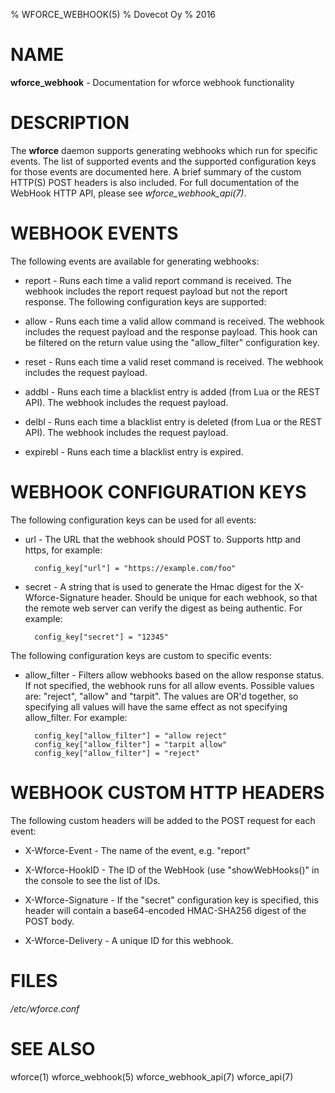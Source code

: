 % WFORCE_WEBHOOK(5)
% Dovecot Oy
% 2016

# NAME
**wforce_webhook** - Documentation for wforce webhook functionality

# DESCRIPTION
The **wforce** daemon supports generating webhooks which run for
specific events. The list of supported events and the supported
configuration keys for those events are documented here. A brief
summary of the custom HTTP(S) POST headers is also included. For full
documentation of the WebHook HTTP API, please see
*wforce_webhook_api(7)*. 

# WEBHOOK EVENTS

The following events are available for generating webhooks:

* report - Runs each time a valid report command is received. The webhook
  includes the report request payload but not the report response. The
  following configuration keys are supported:

* allow - Runs each time a valid allow command is received. The
  webhook includes the request payload and the response payload. This
  hook can be filtered on the return value using the "allow_filter" 
  configuration key.

* reset - Runs each time a valid reset command is received. The
  webhook includes the request payload.

* addbl - Runs each time a blacklist entry is added (from Lua or the
  REST API). The webhook includes the request payload.

* delbl - Runs each time a blacklist entry is deleted (from Lua or the
  REST API). The webhook includes the request payload.

* expirebl - Runs each time a blacklist entry is expired. 

# WEBHOOK CONFIGURATION KEYS

The following configuration keys can be used for all events:

* url - The URL that the webhook should POST to. Supports http and
  https, for example:

		config_key["url"] = "https://example.com/foo"

* secret - A string that is used to generate the Hmac digest for the
  X-Wforce-Signature header. Should be unique for each webhook, so
  that the remote web server can verify the digest as being
  authentic. For example:

		config_key["secret"] = "12345"

The following configuration keys are custom to specific events:

* allow_filter - Filters allow webhooks based on the allow response
  status. If not specified, the webhook runs for all allow
  events. Possible values are: "reject", "allow" and
  "tarpit". The values are OR'd together, so specifying all values
  will have the same effect as not specifying allow_filter. For
  example: 

		config_key["allow_filter"] = "allow reject"
		config_key["allow_filter"] = "tarpit allow"
		config_key["allow_filter"] = "reject"

# WEBHOOK CUSTOM HTTP HEADERS

The following custom headers will be added to the POST request for
each event:

* X-Wforce-Event - The name of the event, e.g. "report"

* X-Wforce-HookID - The ID of the WebHook (use "showWebHooks()" in the
  console to see the list of IDs.

* X-Wforce-Signature - If the "secret" configuration key is specified,
  this header will contain a base64-encoded HMAC-SHA256 digest of the POST body.

* X-Wforce-Delivery - A unique ID for this webhook. 

# FILES
*/etc/wforce.conf*

# SEE ALSO
wforce(1) wforce_webhook(5) wforce_webhook_api(7) wforce_api(7)

